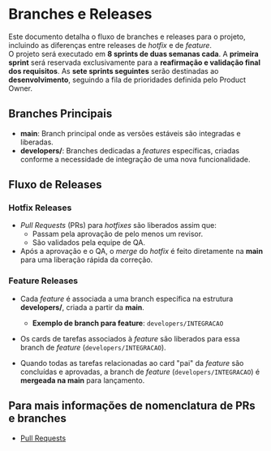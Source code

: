 # Branches e Releases

Este documento detalha o fluxo de branches e releases para o projeto, incluindo as diferenças entre releases de _hotfix_ e de _feature_.  
O projeto será executado em **8 sprints de duas semanas cada**. A **primeira sprint** será reservada exclusivamente para a **reafirmação e validação final dos requisitos**. As **sete sprints seguintes** serão destinadas ao **desenvolvimento**, seguindo a fila de prioridades definida pelo Product Owner.

## Branches Principais

- **main**: Branch principal onde as versões estáveis são integradas e liberadas.
- **developers/**: Branches dedicadas a _features_ específicas, criadas conforme a necessidade de integração de uma nova funcionalidade.

## Fluxo de Releases

### Hotfix Releases

- _Pull Requests_ (PRs) para _hotfixes_ são liberados assim que:
  - Passam pela aprovação de pelo menos um revisor.
  - São validados pela equipe de QA.
- Após a aprovação e o QA, o _merge_ do _hotfix_ é feito diretamente na **main** para uma liberação rápida da correção.

### Feature Releases

- Cada _feature_ é associada a uma branch específica na estrutura **developers/**, criada a partir da **main**.

  - **Exemplo de branch para feature**: `developers/INTEGRACAO`

- Os cards de tarefas associados à _feature_ são liberados para essa branch de _feature_ (`developers/INTEGRACAO`).

- Quando todas as tarefas relacionadas ao card "pai" da _feature_ são concluídas e aprovadas, a branch de _feature_ (`developers/INTEGRACAO`) é **mergeada na main** para lançamento.

## Para mais informações de nomenclatura de PRs e branches

- [Pull Requests](./patterns/pull-requests.md)
